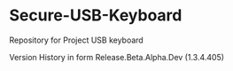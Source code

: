Secure-USB-Keyboard
===================
Repository for Project USB keyboard

Version History in form Release.Beta.Alpha.Dev (1.3.4.405)
